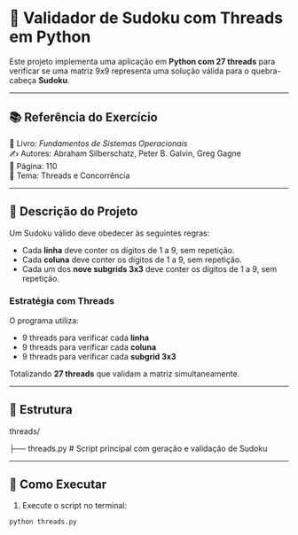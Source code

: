 # 🧩 Validador de Sudoku com Threads em Python

Este projeto implementa uma aplicação em **Python com 27 threads** para verificar se uma matriz 9x9 representa uma solução válida para o quebra-cabeça **Sudoku**.

---

## 📚 Referência do Exercício

📘 Livro: *Fundamentos de Sistemas Operacionais*  
✍️ Autores: Abraham Silberschatz, Peter B. Galvin, Greg Gagne  
📍 Página: 110  
📌 Tema: Threads e Concorrência

---

## 🧠 Descrição do Projeto

Um Sudoku válido deve obedecer às seguintes regras:

- Cada **linha** deve conter os dígitos de 1 a 9, sem repetição.
- Cada **coluna** deve conter os dígitos de 1 a 9, sem repetição.
- Cada um dos **nove subgrids 3x3** deve conter os dígitos de 1 a 9, sem repetição.

### Estratégia com Threads

O programa utiliza:
- 9 threads para verificar cada **linha**
- 9 threads para verificar cada **coluna**
- 9 threads para verificar cada **subgrid 3x3**

Totalizando **27 threads** que validam a matriz simultaneamente.

---

## 🧾 Estrutura
threads/

├── threads.py # Script principal com geração e validação de Sudoku



---

## 🚀 Como Executar

1. Execute o script no terminal:
```bash
python threads.py

